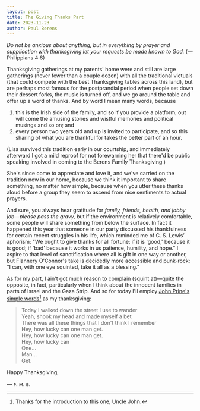 ```yaml
---
layout: post
title: The Giving Thanks Part
date: 2023-11-23
author:	Paul Berens
---
```

*Do not be anxious about anything, but in everything by prayer and supplication with thanksgiving let your requests be made known to God.* (—Philippians 4:6)

Thanksgiving gatherings at my parents' home were and still are large gatherings (never fewer than a couple dozen) with all the traditional victuals (that could compete with the best Thanksgiving tables across this land), but are perhaps most famous for the postprandial period when people set down their dessert forks, the music is turned off, and we go around the table and offer up a word of thanks. And by word I mean many words, because
1. this is the Irish side of the family, and so if you provide a platform, out will come the amusing stories and wistful memories and political musings and so on; and
2. every person two years old and up is invited to participate, and so this sharing of what you are thankful for takes the better part of an hour.

(Lisa survived this tradition early in our courtship, and immediately afterward I got a mild reproof for not forewarning her that there'd be public speaking involved in coming to the Berens Family Thanksgiving.)

She's since come to appreciate and love it, and we've carried on the tradition now in our home, because we think it important to share something, no matter how simple, because when you utter these thanks aloud before a group they seem to ascend from nice sentiments to actual prayers.

And sure, you always hear gratitude for *family, friends, health, and jobby job—please pass the gravy,* but if the environment is relatively comfortable, some people will share something from below the surface. In fact it happened this year that someone in our party discussed his thankfulness for certain recent struggles in his life, which reminded me of C. S. Lewis’ aphorism: "We ought to give thanks for all fortune: if it is 'good,' because it is good; if 'bad' because it works in us patience, humility, and hope." I aspire to that level of sanctification where all is gift in one way or another, but Flannery O'Connor's take is decidedly more accessible and punk-rock: "I can, with one eye squinted, take it all as a blessing."

As for my part, I ain't got much reason to complain (squint at)—quite the opposite, in fact, particularly when I think about the innocent families in parts of Israel and the Gaza Strip. And so for today I'll employ [John Prine's simple words](https://music.youtube.com/watch?v=TNDmIrh1Cwo)[^1] as my thanksgiving:

[^1]: Thanks for the introduction to this one, Uncle John.

> Today I walked down the street I use to wander  
> Yeah, shook my head and made myself a bet  
> There was all these things that I don't think I remember  
> Hey, how lucky can one man get.  
> Hey, how lucky can one man get.  
> Hey, how lucky can  
> One...  
> Man...  
> Get.  

Happy Thanksgiving,

— ᴘ. ᴍ. ʙ.